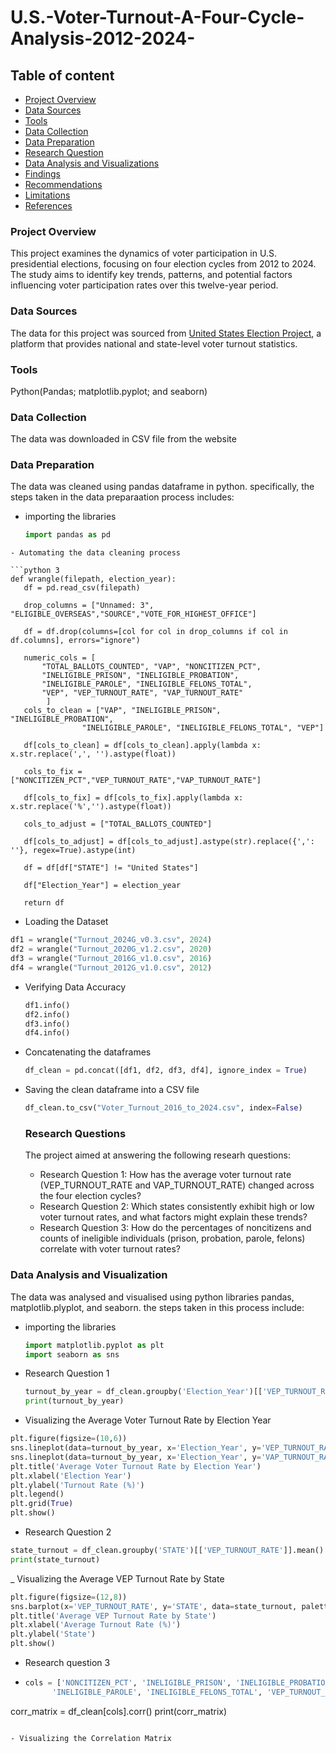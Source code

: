 # U.S.-Voter-Turnout-A-Four-Cycle-Analysis-2012-2024-


## Table of content

- [Project Overview](#project-overview)
- [Data Sources](#data-sources)
- [Tools](#tools)
- [Data Collection](#data-collection)
- [Data Preparation](#data-preparation)
- [Research Question](#research-question)
- [Data Analysis and Visualizations](#data-analysis-and-visualizations)
- [Findings](#findings)
- [Recommendations](#recommendations)
- [Limitations](#limitations)
- [References](#references)

### Project Overview
This project examines the dynamics of voter participation in U.S. presidential elections, focusing on four election cycles from 2012 to 2024. The study aims to identify key trends, patterns, and potential factors influencing voter participation rates over this twelve-year period. 

### Data Sources
The data for this project was sourced from [United States Election Project](https://www.electproject.org/), a platform that provides national and state-level voter turnout statistics.

### Tools
Python(Pandas; matplotlib.pyplot; and seaborn)

### Data Collection
The data was downloaded in CSV file from the website

### Data Preparation
The data was cleaned using pandas dataframe in python. specifically, the steps taken in the data preparaation process includes:

- importing the libraries
  ```python 3
  import pandas as pd
 ```
- Automating the data cleaning process

 ```python 3
def wrangle(filepath, election_year):
    df = pd.read_csv(filepath)
    
    drop_columns = ["Unnamed: 3", "ELIGIBLE_OVERSEAS","SOURCE","VOTE_FOR_HIGHEST_OFFICE"]
    
    df = df.drop(columns=[col for col in drop_columns if col in df.columns], errors="ignore")
    
    numeric_cols = [
        "TOTAL_BALLOTS_COUNTED", "VAP", "NONCITIZEN_PCT",
        "INELIGIBLE_PRISON", "INELIGIBLE_PROBATION",
        "INELIGIBLE_PAROLE", "INELIGIBLE_FELONS_TOTAL",
        "VEP", "VEP_TURNOUT_RATE", "VAP_TURNOUT_RATE"
         ]
    cols_to_clean = ["VAP", "INELIGIBLE_PRISON", "INELIGIBLE_PROBATION", 
                 "INELIGIBLE_PAROLE", "INELIGIBLE_FELONS_TOTAL", "VEP"]
    
    df[cols_to_clean] = df[cols_to_clean].apply(lambda x: x.str.replace(',', '').astype(float))
    
    cols_to_fix = ["NONCITIZEN_PCT","VEP_TURNOUT_RATE","VAP_TURNOUT_RATE"]
    
    df[cols_to_fix] = df[cols_to_fix].apply(lambda x: x.str.replace('%','').astype(float))
    
    cols_to_adjust = ["TOTAL_BALLOTS_COUNTED"]
    
    df[cols_to_adjust] = df[cols_to_adjust].astype(str).replace({',': ''}, regex=True).astype(int)
    
    df = df[df["STATE"] != "United States"]
    
    df["Election_Year"] = election_year
    
    return df
```

- Loading the Dataset
 
```python 3
df1 = wrangle("Turnout_2024G_v0.3.csv", 2024)
df2 = wrangle("Turnout_2020G_v1.2.csv", 2020)
df3 = wrangle("Turnout_2016G_v1.0.csv", 2016)
df4 = wrangle("Turnout_2012G_v1.0.csv", 2012)
```

- Verifying Data Accuracy
  ```python 3
  df1.info()
  df2.info()
  df3.info()
  df4.info()
  ```
  
- Concatenating the dataframes
  ```python 3
  df_clean = pd.concat([df1, df2, df3, df4], ignore_index = True)
  ```

- Saving the clean dataframe into a CSV file
    ``` python 3
    df_clean.to_csv("Voter_Turnout_2016_to_2024.csv", index=False)
    ```

  ### Research Questions
  The project aimed at answering the following researh questions:
  - Research Question 1: How has the average voter turnout rate (VEP_TURNOUT_RATE and VAP_TURNOUT_RATE) changed across the four election cycles?
  - Research Question 2: Which states consistently exhibit high or low voter turnout rates, and what factors might explain these trends?
  - Research Question 3: How do the percentages of noncitizens and counts of ineligible individuals (prison, probation, parole, felons) correlate with voter turnout rates?


 ### Data Analysis and Visualization
 The data was analysed and visualised using python libraries pandas, matplotlib.plyplot, and seaborn. the steps taken in this process include:

 - importing the libraries
   
   ```python 3
   import matplotlib.pyplot as plt
   import seaborn as sns 
   ```

 - Research Question 1
     ```python 3
     turnout_by_year = df_clean.groupby('Election_Year')[['VEP_TURNOUT_RATE', 'VAP_TURNOUT_RATE']].mean().reset_index()
     print(turnout_by_year)
     ```
- Visualizing the Average Voter Turnout Rate by Election Year

```python 3
plt.figure(figsize=(10,6))
sns.lineplot(data=turnout_by_year, x='Election_Year', y='VEP_TURNOUT_RATE', marker='o', label='VEP Turnout Rate')
sns.lineplot(data=turnout_by_year, x='Election_Year', y='VAP_TURNOUT_RATE', marker='o', label='VAP Turnout Rate')
plt.title('Average Voter Turnout Rate by Election Year')
plt.xlabel('Election Year')
plt.ylabel('Turnout Rate (%)')
plt.legend()
plt.grid(True)
plt.show()
```
- Research Question 2
  
```python 3
state_turnout = df_clean.groupby('STATE')[['VEP_TURNOUT_RATE']].mean().reset_index().sort_values(by='VEP_TURNOUT_RATE')
print(state_turnout)
```

_ Visualizing the Average VEP Turnout Rate by State
```python 3
plt.figure(figsize=(12,8))
sns.barplot(x='VEP_TURNOUT_RATE', y='STATE', data=state_turnout, palette='viridis')
plt.title('Average VEP Turnout Rate by State')
plt.xlabel('Average Turnout Rate (%)')
plt.ylabel('State')
plt.show()
```

- Research question 3
  
- ```python 3
  cols = ['NONCITIZEN_PCT', 'INELIGIBLE_PRISON', 'INELIGIBLE_PROBATION', 
        'INELIGIBLE_PAROLE', 'INELIGIBLE_FELONS_TOTAL', 'VEP_TURNOUT_RATE', 'VAP_TURNOUT_RATE']
corr_matrix = df_clean[cols].corr()
print(corr_matrix)
  ```

- Visualizing the Correlation Matrix
